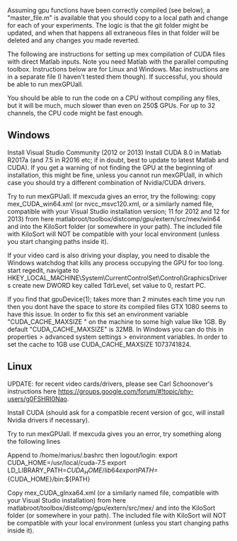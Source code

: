 Assuming gpu functions have been correctly compiled (see below), a "master_file.m"
is available that you should copy to a local path and change for each of your
experiments. The logic is that the git folder might be updated, and when that
happens all extraneous files in that folder will be deleted and any changes
you made reverted.

The following are instructions for setting up mex compilation of CUDA files
with direct Matlab inputs. Note you need Matlab with the parallel computing
toolbox. Instructions below are for Linux and  Windows. Mac instructions are
in a separate file (I haven't tested them though). If successful, you should
be able to run mexGPUall.

You should be able to run the code on a CPU without compiling any files, but it
 will be much, much slower than even on 250$ GPUs. For up to 32 channels, the
 CPU code might be fast enough.

Windows
------
Install Visual Studio Community (2012 or 2013)
Install CUDA 8.0 in Matlab R2017a (and 7.5 in R2016 etc; if in doubt, best to
update to latest Matlab and CUDA). If you get a warning of not finding the GPU
at the beginning of installation, this might be fine, unless you cannot run
mexGPUall, in which case you should try a different combination of Nvidia/CUDA
drivers.

Try to run mexGPUall. If mexcuda gives an error, try the following:
copy mex_CUDA_win64.xml (or nvcc_msvc120.xml, or a similarly named file,
compatible with your Visual Studio installation version; 11 for 2012 and
12 for 2013) from here
matlabroot/toolbox/distcomp/gpu/extern/src/mex/win64 and into the KiloSort
folder (or somewhere in your path). The included file with KiloSort will NOT
be compatible with your local environment (unless you start changing paths inside it).

If your video card is also driving your display, you need to disable the Windows
watchdog that kills any process occupying the GPU for too long.
start regedit,
navigate to HKEY_LOCAL_MACHINE\System\CurrentControlSet\Control\GraphicsDrivers
create new DWORD key called TdrLevel, set value to 0,
restart PC.

If you find that gpuDevice(1); takes more than 2 minutes each time you
run then you dont have the space to store its compiled files
GTX 1080 seems to have this issue.
In order to fix this set an environment variable "CUDA_CACHE_MAXSIZE " on the machine to
some high value like 1GB.  By default "CUDA_CACHE_MAXSIZE" is 32MB.
In Windows you can do this in properties > advanced system settings > environment variables.
In order to set the cache to 1GB use CUDA_CACHE_MAXSIZE 1073741824.



Linux
-----
UPDATE: for recent video cards/drivers, please see Carl Schoonover's instructions
here https://groups.google.com/forum/#!topic/phy-users/g0FSHRI0Nao.

Install CUDA (should ask for a compatible recent version of gcc, will install
Nvidia drivers if necessary).

Try to run mexGPUall. If mexcuda gives you an error, try something along the
following lines

Append to /home/marius/.bashrc then logout/login:
export CUDA_HOME=/usr/local/cuda-7.5
export LD_LIBRARY_PATH=${CUDA_HOME}/lib64
export PATH=${CUDA_HOME}/bin:${PATH}

Copy mex_CUDA_glnxa64.xml (or a similarly named file, compatible with your
Visual Studio installation) from here
matlabroot/toolbox/distcomp/gpu/extern/src/mex/
and into the KiloSort folder (or somewhere in your path). The included file with
KiloSort will NOT be compatible with your local environment (unless you start
changing paths inside it).
